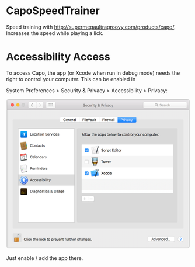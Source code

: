 # CapoSpeedTrainer
Speed training with http://supermegaultragroovy.com/products/capo/. Increases the speed while playing a lick.

# Accessibility Access
To access Capo, the app (or Xcode when run in debug mode) needs the right to control your computer. This can be enabled in 

System Preferences > Security & Privacy > Accessibility > Privacy:

![Privacy Settings](Documentation/AccessibilityPrivacy.png)

Just enable / add the app there.
